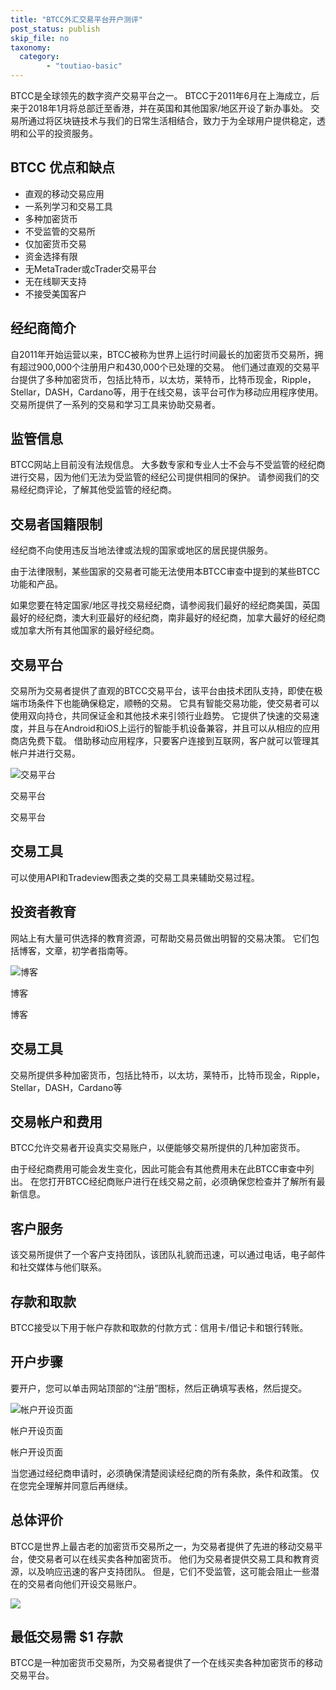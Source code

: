 ```yaml
---
title: "BTCC外汇交易平台开户测评"
post_status: publish
skip_file: no
taxonomy:
  category:
        - "toutiao-basic"
---
```


BTCC是全球领先的数字资产交易平台之一。 BTCC于2011年6月在上海成立，后来于2018年1月将总部迁至香港，并在英国和其他国家/地区开设了新办事处。 交易所通过将区块链技术与我们的日常生活相结合，致力于为全球用户提供稳定，透明和公平的投资服务。

## BTCC 优点和缺点

- 直观的移动交易应用
- 一系列学习和交易工具
- 多种加密货币
- 不受监管的交易所
- 仅加密货币交易
- 资金选择有限
- 无MetaTrader或cTrader交易平台
- 无在线聊天支持
- 不接受美国客户

## 经纪商简介

自2011年开始运营以来，BTCC被称为世界上运行时间最长的加密货币交易所，拥有超过900,000个注册用户和430,000个已处理的交易。 他们通过直观的交易平台提供了多种加密货币，包括比特币，以太坊，莱特币，比特币现金，Ripple，Stellar，DASH，Cardano等，用于在线交易，该平台可作为移动应用程序使用。 交易所提供了一系列的交易和学习工具来协助交易者。

## 监管信息

BTCC网站上目前没有法规信息。 大多数专家和专业人士不会与不受监管的经纪商进行交易，因为他们无法为受监管的经纪公司提供相同的保护。 请参阅我们的交易经纪商评论，了解其他受监管的经纪商。

## 交易者国籍限制

经纪商不向使用违反当地法律或法规的国家或地区的居民提供服务。

由于法律限制，某些国家的交易者可能无法使用本BTCC审查中提到的某些BTCC功能和产品。

如果您要在特定国家/地区寻找交易经纪商，请参阅我们最好的经纪商美国，英国最好的经纪商，澳大利亚最好的经纪商，南非最好的经纪商，加拿大最好的经纪商或加拿大所有其他国家的最好经纪商。

## 交易平台

交易所为交易者提供了直观的BTCC交易平台，该平台由技术团队支持，即使在极端市场条件下也能确保稳定，顺畅的交易。 它具有智能交易功能，使交易者可以使用双向持仓，共同保证金和其他技术来引领行业趋势。 它提供了快速的交易速度，并且与在Android和iOS上运行的智能手机设备兼容，并且可以从相应的应用商店免费下载。 借助移动应用程序，只要客户连接到互联网，客户就可以管理其帐户并进行交易。

![交易平台](https://cdn.fendou.la/funstoutiao/2020/11/BTCC-Review-Trading-Platform-1024x899.jpg "交易平台")

交易平台

交易平台

## 交易工具

可以使用API​​和Tradeview图表之类的交易工具来辅助交易过程。

## 投资者教育

网站上有大量可供选择的教育资源，可帮助交易员做出明智的交易决策。 它们包括博客，文章，初学者指南等。

![博客](https://cdn.fendou.la/funstoutiao/2020/11/BTCC-Review-Blogs.jpg "博客")

博客

博客

## 交易工具

交易所提供多种加密货币，包括比特币，以太坊，莱特币，比特币现金，Ripple，Stellar，DASH，Cardano等

## 交易帐户和费用

BTCC允许交易者开设真实交易账户，以便能够交易所提供的几种加密货币。

由于经纪商费用可能会发生变化，因此可能会有其他费用未在此BTCC审查中列出。 在您打开BTCC经纪商账户进行在线交易之前，必须确保您检查并了解所有最新信息。

## 客户服务

该交易所提供了一个客户支持团队，该团队礼貌而迅速，可以通过电话，电子邮件和社交媒体与他们联系。

## 存款和取款

BTCC接受以下用于帐户存款和取款的付款方式：信用卡/借记卡和银行转账。

## 开户步骤

要开户，您可以单击网站顶部的“注册”图标，然后正确填写表格，然后提交。

![帐户开设页面](https://cdn.fendou.la/funstoutiao/2020/11/BTCC-Review-Account-Opening-Page-666x1024.jpg "帐户开设页面")

帐户开设页面

帐户开设页面

当您通过经纪商申请时，必须确保清楚阅读经纪商的所有条款，条件和政策。 仅在您完全理解并同意后再继续。

## 总体评价

BTCC是世界上最古老的加密货币交易所之一，为交易者提供了先进的移动交易平台，使交易者可以在线买卖各种加密货币。 他们为交易者提供交易工具和教育资源，以及响应迅速的客户支持团队。 但是，它们不受监管，这可能会阻止一些潜在的交易者向他们开设交易账户。

![](https://cdn.fendou.la/funstoutiao/2020/11/BTCC-Logo.png)

## 最低交易需 **$1** 存款

BTCC是一种加密货币交易所，为交易者提供了一个在线买卖各种加密货币的移动交易平台。
